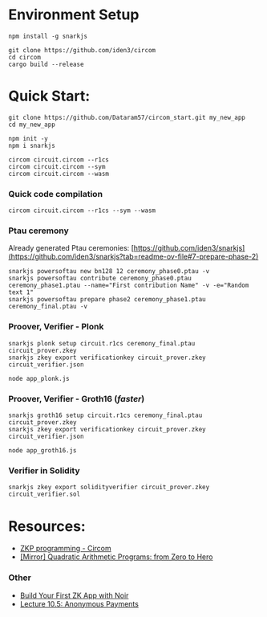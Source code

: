 

# Environment Setup

```
npm install -g snarkjs

git clone https://github.com/iden3/circom
cd circom
cargo build --release
```

# Quick Start:


```
git clone https://github.com/Dataram57/circom_start.git my_new_app
cd my_new_app

npm init -y
npm i snarkjs

circom circuit.circom --r1cs
circom circuit.circom --sym
circom circuit.circom --wasm
```

### Quick code compilation
```
circom circuit.circom --r1cs --sym --wasm
```

### Ptau ceremony
Already generated Ptau ceremonies: [https://github.com/iden3/snarkjs](https://github.com/iden3/snarkjs?tab=readme-ov-file#7-prepare-phase-2)

```
snarkjs powersoftau new bn128 12 ceremony_phase0.ptau -v 
snarkjs powersoftau contribute ceremony_phase0.ptau ceremony_phase1.ptau --name="First contribution Name" -v -e="Random text 1"
snarkjs powersoftau prepare phase2 ceremony_phase1.ptau ceremony_final.ptau -v
```

### Proover, Verifier - Plonk
```
snarkjs plonk setup circuit.r1cs ceremony_final.ptau circuit_prover.zkey
snarkjs zkey export verificationkey circuit_prover.zkey circuit_verifier.json

node app_plonk.js
```

### Proover, Verifier - Groth16 (*faster*)
```
snarkjs groth16 setup circuit.r1cs ceremony_final.ptau circuit_prover.zkey
snarkjs zkey export verificationkey circuit_prover.zkey circuit_verifier.json

node app_groth16.js
```

### Verifier in Solidity 
```
snarkjs zkey export solidityverifier circuit_prover.zkey circuit_verifier.sol
```

# Resources:

- [ZKP programming - Circom](https://www.youtube.com/watch?v=fHbJdNFOpzE&list=PLfDAFuuOdPbX3xRi2eiF9zsukcjrbNLRp&index=1)
- [[Mirror] Quadratic Arithmetic Programs: from Zero to Hero](https://vitalik.eth.limo/general/2016/12/10/qap.html)

### Other

- [Build Your First ZK App with Noir](https://youtu.be/06INZUM5Ca8)
- [Lecture 10.5: Anonymous Payments](https://youtu.be/Z0s4W3UBxM8)